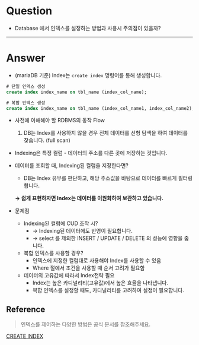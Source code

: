 # Question

- Database 에서 인덱스를 설정하는 방법과 사용시 주의점이 있을까?

---

# Answer

- (mariaDB 기준) Index는 `create index` 명령어를 통해 생성합니다.

```sql
# 단일 인덱스 생성 
create index index_name on tbl_name (index_col_name);

# 복합 인덱스 생성 
create index index_name on tbl_name (index_col_name1, index_col_name2);
```

- 사전에 이해해야 할 RDBMS의 동작 Flow
    1. DB는 Index를 사용하지 않을 경우 전체 데이터를 선형 탐색을 하여 데이터를 찾습니다. (full scan)

- Indexing은 특정 컬럼 - 데이터의 주소를 다른 곳에 저장하는 것입니다.
- 데이터를 조회할 때, Indexing된 컬럼을 지정한다면?
    - DB는 Index 유무를 판단하고, 해당 주소값을 바탕으로 데이터를 빠르게 필터링합니다.
    
    **→ 쉽게 표현하자면 Index는 데이터를 이원화하여 보관하고 있습니다.**
    

- 문제점
    - Indexing된 컬럼에 CUD 조작 시?
        - → Indexing된 데이터에도 반영이 필요합니다.
        - → select 를 제외한 INSERT / UPDATE / DELETE 의 성능에 영향을 줍니다.
    - 복합 인덱스를 사용할 경우?
        - 인덱스에 지정한 컬럼대로 사용해야 Index를 사용할 수 있음
        - Where 절에서 조건을 사용할 때 순서 고려가 필요함
    - 데이터의 고유값에 따라서 Index전략 필요
        - Index는 높은 카디널리티(고유값)에서 높은 효율을 나타냅니다.
        - 복합 인덱스를 설정할 때도, 카디널리티를 고려하여 설정이 필요합니다.

## Reference

> 인덱스를 제어하는 다양한 방법은 공식 문서를 참조해주세요.
> 

[CREATE INDEX](https://mariadb.com/kb/en/create-index/)
